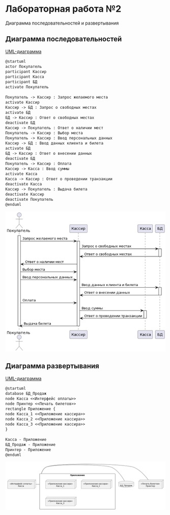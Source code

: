 # Лабораторная работа №2
Диаграмма последовательностей и развертывания

## Диаграмма последовательностей
[UML-диаграмма](uml_diagram_sequence.puml)
```
@startuml
actor Покупатель
participant Кассир
participant Касса
participant БД
activate Покупатель

Покупатель -> Кассир : Запрос желаемого места
activate Кассир
Кассир -> БД : Запрос о свободных местах
activate БД
БД -> Кассир : Ответ о свободных местах
deactivate БД
Кассир -> Покупатель : Ответ о наличии мест
Покупатель -> Кассир : Выбор места
Покупатель -> Кассир : Ввод персональных данных
Кассир -> БД : Ввод данных клиента и билета
activate БД
БД -> Кассир : Ответ о внесении данных
deactivate БД
Покупатель -> Кассир : Оплата
Кассир -> Касса : Ввод суммы
activate Касса
Касса -> Кассир : Ответ о проведении транзакции
deactivate Касса
Кассир -> Покупатель : Выдача билета
deactivate Кассир
deactivate Покупатель
@enduml
```

![alt text](https://github.com/st-georgy/TMP/blob/master/lab2/img/2-1.png)

## Диаграмма развертывания
[UML-диаграмма](uml_diagram_sequence.puml)
```
@startuml
database БД_Продаж
node Касса <<Интерфейс оплаты>>
node Принтер <<Печать билетов>>
rectangle Приложение {
node Касса_1 <<Приложение кассира>>
node Касса_2 <<Приложение кассира>>
node Касса_3 <<Приложение кассира>>
}

Касса - Приложение
БД_Продаж - Приложение
Принтер - Приложение
@enduml
```

![alt text](https://github.com/st-georgy/TMP/blob/master/lab2/img/2-2.png)
